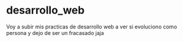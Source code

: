 # desarrollo_web
Voy a subir mis practicas de desarrollo web a ver si evoluciono como persona y dejo de ser un fracasado jaja
